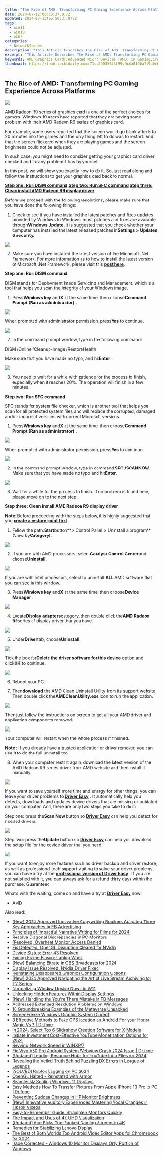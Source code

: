 ```yaml
---
title: "The Rise of AMD: Transforming PC Gaming Experience Across Platforms"
date: 2024-07-12T00:50:37.077Z
updated: 2024-07-13T00:50:37.077Z
tags:
  - win11
  - win10
  - win7
categories:
  - NetworkIssues
description: "This Article Describes The Rise of AMD: Transforming PC Gaming Experience Across Platforms"
excerpt: "This Article Describes The Rise of AMD: Transforming PC Gaming Experience Across Platforms"
keywords: AMD Graphics Cards,Advanced Micro Devices (AMD) in Gaming,Cross-Platform Gaming Technology,AMD's Impact on PC Gaming,Innovations by AMD for Gamers,Transformation of PC Gaming with AMD,Gaming Performance Enhancement Through AMD
thumbnail: https://thmb.techidaily.com/71cc290356f3f99c9cda8196a719a0c624802590499d0fd5973548883928ea07.jpg
---
```


## The Rise of AMD: Transforming PC Gaming Experience Across Platforms

![](https://images.drivereasy.com/wp-content/uploads/2016/12/img_58647de6a91e7.jpg)

AMD Radeon R9 series of graphics card is one of the perfect choices for gamers. Windows 10 users have reported that they are having some problem with their AMD Radeon R9 series of graphics card.  
  
For example, some users reported that the screen would go blank after 5 to 20 minutes into the games and the only thing left to do was to restart. And that the screen flickered when they are playing games and the screen brightness could not be adjusted.
  
In such case, you might need to consider getting your graphics card driver checked and fix any problem it has by yourself.
  
In this post, we will show you exactly how to do it. So, just read along and follow the instructions to get your graphics card back to normal.
  
[**Step one: Run DISM command**](#1)
[**Step two: Run SFC command**](#2)
[**Step three: Clean install AMD Radeon R9 display driver**](#3)
  
Before we proceed with the following resolutions, please make sure that you have done the following things:
  
1) Check to see if you have installed the latest patches and fixes updates provided by Windows.In Windows, most patches and fixes are available through**Windows Update**. It is suggested that you check whether your computer has installed the latest released patches in**Settings > Updates & security.**

![](https://images.drivereasy.com/wp-content/uploads/2016/10/settings-updates-security.jpg)

2) Make sure you have installed the latest version of the Microsoft .Net Framework. For more information as to how to install the latest version of Microsoft .Net Framework, please visit this [**post here**](https://tools.techidaily.com/drivereasy/download/).
  
 **Step one: Run DISM command**
  
 DISM stands for Deployment Image Servicing and Management, which is a tool that helps you scan the integrity of your Windows image.
  
 1) Press**Windows key** and**X** at the same time, then choose**Command Prompt (Run as administrator)** .
  
![](https://images.drivereasy.com/wp-content/uploads/2016/12/img_586482f8af0b5.png)
  
 When prompted with administrator permission, press**Yes** to continue.

![](https://images.drivereasy.com/wp-content/uploads/2016/12/img_586483a425d5a.jpg)
  
 2) In the command prompt window, type in the following command:

DISM /Online /Cleanup-Image /RestoreHealth

 Make sure that you have made no typo, and hit**Enter** .
  
![](https://images.drivereasy.com/wp-content/uploads/2016/12/img_58648713723c7.jpg)

 3) You need to wait for a while with patience for the process to finish, especially when it reaches 20%. The operation will finish in a few minutes.  
  
 **Step two: Run SFC command**
  
 SFC stands for system file checker, which is another tool that helps you scan for all protected system files and will replace the corrupted, damaged and/or incorrect versions with correct Microsoft versions.
  
 1) Press**Windows key** and**X** at the same time, then choose**Command Prompt (Run as administrator)** .
  
![](https://images.drivereasy.com/wp-content/uploads/2016/12/img_586482f8af0b5.png)
  
 When prompted with administrator permission, press**Yes** to continue.

![](https://images.drivereasy.com/wp-content/uploads/2016/12/img_586483a425d5a.jpg)
  
2) In the command prompt window, type in command:**SFC /SCANNOW**. Make sure that you have made no typo and hit**Enter**.
  
![](https://images.drivereasy.com/wp-content/uploads/2016/12/img_58648e300e3c1.jpg)

3) Wait for a while for the process to finish. If no problem is found here, please move on to the next step.
  
 **Step three: Clean install AMD Radeon R9 display driver**
  
**Note**: Before proceeding with the steps below, it is highly suggested that you **[create a restore point first](https://tools.techidaily.com/drivereasy/download/) .**
  
1) Follow the path:**Start**button**\> Control Panel > Uninstall a program**(View by**Category**).  
  
![](https://images.drivereasy.com/wp-content/uploads/2016/12/img_58648e5733e51.jpg)

2) If you are with AMD processors, select**Catalyst Control Center**and choose**Uninstall**.
  
![](https://images.drivereasy.com/wp-content/uploads/2016/12/img_58648f8f4dd21.jpg)
  
 If you are with Intel processors, select to uninstall **ALL** AMD software that you can see in this window.  
  
 3) Press**Windows key** and**X** at the same time, then choose**Device Manager** .

![](https://images.drivereasy.com/wp-content/uploads/2016/12/img_586490d260746.png)

4) Locate**Display adapters**category, then double click the**AMD Radeon R9**series of display driver that you have.
  
![](https://images.drivereasy.com/wp-content/uploads/2016/12/img_5864a9af8c728.jpg)

5) Under**Driver**tab, choose**Uninstall**.
  
![](https://images.drivereasy.com/wp-content/uploads/2016/12/img_5864a9dcb005b.jpg)
  
 Tick the box for**Delete the driver software for this device** option and click**OK** to continue.
  
![](https://images.drivereasy.com/wp-content/uploads/2016/12/img_5864ab747efcd.png)

 6) Reboot your PC.
  
 7) Then**download** the AMD Clean Uninstall Utility from its support website. Then double click the**AMDCleanUtility.exe** icon to run the application.  
  
![](https://images.drivereasy.com/wp-content/uploads/2016/12/img_5864ac776f616.png)
  
 Then just follow the instructions on screen to get all your AMD driver and application components removed.  
  
![](https://images.drivereasy.com/wp-content/uploads/2016/12/img_5864acd59401a.jpg)
  
 Your computer will restart when the whole process if finished.
  
**Note** : If you already have a trusted application or driver remover, you can use it to do the full uninstall too.
  
 8) When your computer restart again, download the latest version of the AMD Radeon R9 series driver from AMD website and then install it manually.  
  
![](https://images.drivereasy.com/wp-content/uploads/2016/12/img_5864b2625647d.png)

 If you want to save yourself more time and energy for other things, you can leave your driver problems to [**Driver Easy**](https://tools.techidaily.com/drivereasy/download/) . It automatically help you detects, downloads and updates device drivers that are missing or outdated on your computer. And, there are only two steps you take to do it:
  
 Step one: press the**Scan Now** button so [**Driver Easy**](https://tools.techidaily.com/drivereasy/download/) can help you detect for needed drivers.
  
![](https://images.drivereasy.com/wp-content/uploads/2017/04/img_58e894bc3e848.png)
  
 Step two: press the**Update** button so [**Driver Easy**](https://tools.techidaily.com/drivereasy/download/) can help you download the setup file for the device driver that you need.  
  
![](https://images.drivereasy.com/wp-content/uploads/2017/04/img_58e897add407d.jpg)
  
 If you want to enjoy more features such as driver backup and driver restore, as well as professional tech support waiting to solve your driver problems, you can have a try at the [**professional version of Driver Easy**](https://tools.techidaily.com/drivereasy/download/) . If you are not satisfied with it, you can always ask for a refund thirty days within the purchase. Guaranteed.
  
 What’s with the waiting, come on and have a try at [**Driver Easy**](https://tools.techidaily.com/drivereasy/download/) now!

* [AMD](https://tools.techidaily.com/drivereasy/download/)

<ins class="adsbygoogle"
     style="display:block"
     data-ad-format="autorelaxed"
     data-ad-client="ca-pub-7571918770474297"
     data-ad-slot="1223367746"></ins>



<ins class="adsbygoogle"
     style="display:block"
     data-ad-client="ca-pub-7571918770474297"
     data-ad-slot="8358498916"
     data-ad-format="auto"
     data-full-width-responsive="true"></ins>



<span class="atpl-alsoreadstyle">Also read:</span>
<div><ul>
<li><a href="https://facebook-video-recording.techidaily.com/new-2024-approved-innovative-copywriting-routines-adopting-three-key-approaches-to-fb-advertising/"><u>[New] 2024 Approved  Innovative Copywriting Routines  Adopting Three Key Approaches to FB Advertising</u></a></li>
<li><a href="https://extra-skills.techidaily.com/principles-of-impactful-narrative-writing-for-films-for-2024/"><u>Principles of Impactful Narrative Writing for Films for 2024</u></a></li>
<li><a href="https://network-issues.techidaily.com/resolve-diagonal-discrepancies-in-pc-monitors/"><u>Resolve Diagonal Discrepancies in PC Monitors</u></a></li>
<li><a href="https://network-issues.techidaily.com/resolved-overheat-monitor-access-denied/"><u>[Resolved] Overheat Monitor Access Denied</u></a></li>
<li><a href="https://network-issues.techidaily.com/fix-detected-opengl-disruption-cleared-for-nvidia/"><u>Fix Detected: OpenGL Disruption Cleared for NVidia</u></a></li>
<li><a href="https://network-issues.techidaily.com/device-status-error-43-resolved/"><u>Device Status: Error 43 Resolved</u></a></li>
<li><a href="https://network-issues.techidaily.com/fading-frame-fiasco-laptop-woes/"><u>Fading Frame Fiasco: Laptop Woes</u></a></li>
<li><a href="https://screen-video-capture.techidaily.com/new-balancing-bitrate-in-obs-broadcasts-for-2024/"><u>[New] Balancing Bitrate in OBS Broadcasts for 2024</u></a></li>
<li><a href="https://network-issues.techidaily.com/display-issue-resolved-nvidia-driver-fixed/"><u>Display Issue Resolved: Nvidia Driver Fixed</u></a></li>
<li><a href="https://network-issues.techidaily.com/reinstating-disappeared-graphics-configuration-options/"><u>Reinstating Disappeared Graphics Configuration Options</u></a></li>
<li><a href="https://screen-capture.techidaily.com/new-2024-approved-navigating-the-art-of-live-stream-archiving-for-tv-series/"><u>[New] 2024 Approved  Navigating the Art of Live Stream Archiving for TV Series</u></a></li>
<li><a href="https://network-issues.techidaily.com/normalizing-window-upside-down-in-w11/"><u>Normalizing Window Upside Down in W11</u></a></li>
<li><a href="https://network-issues.techidaily.com/unlocking-hidden-features-within-display-settings/"><u>Unlocking Hidden Features Within Display Settings</u></a></li>
<li><a href="https://facebook-video-files.techidaily.com/new-handling-the-youre-there-mistake-in-fb-messages/"><u>[New] Handling the You're There Mistake in FB Messages</u></a></li>
<li><a href="https://network-issues.techidaily.com/addressed-extended-resolution-problems-on-windows/"><u>Addressed Extended Resolution Problems on Windows</u></a></li>
<li><a href="https://extra-resources.techidaily.com/10-groundbreaking-examples-of-the-metaverse-unpacked/"><u>10 Groundbreaking Examples of the Metaverse Unpacked</u></a></li>
<li><a href="https://network-issues.techidaily.com/screenfreeze-windows-graphic-system-cured/"><u>ScreenFreeze Windows Graphic System (Cured)</u></a></li>
<li><a href="https://android-location.techidaily.com/3-effective-methods-to-fake-gps-location-on-android-for-your-honor-magic-vs-2-drfone-by-drfone-virtual/"><u>3 Effective Methods to Fake GPS location on Android For your Honor Magic Vs 2 | Dr.fone</u></a></li>
<li><a href="https://extra-support.techidaily.com/in-2024-select-top-6-slideshow-creation-software-for-x-models/"><u>In 2024, Select Top 6 Slideshow Creation Software for X Models</u></a></li>
<li><a href="https://youtube-help.techidaily.com/initiate-investment-cost-effective-youtube-monetization-options-for-2024/"><u>Initiate Investment  Cost-Effective YouTube Monetization Options for 2024</u></a></li>
<li><a href="https://network-issues.techidaily.com/revving-network-speed-in-winxp7/"><u>Revving Network Speed in WINXP/7</u></a></li>
<li><a href="https://howto.techidaily.com/fix-vivo-v30-pro-android-system-webview-crash-2024-issue-drfone-by-drfone-fix-android-problems-fix-android-problems/"><u>Fix Vivo V30 Pro Android System Webview Crash 2024 Issue | Dr.fone</u></a></li>
<li><a href="https://youtube-web.techidaily.com/ed-leading-resource-hubs-for-youtube-intro-files-for-2024/"><u>[Updated] Leading Resource Hubs for YouTube Intro Files for 2024</u></a></li>
<li><a href="https://network-issues.techidaily.com/revealing-the-veiled-truth-behind-puzzling-dx-errors-in-league-of-legends/"><u>Revealing the Veiled Truth Behind Puzzling DX Errors in League of Legends</u></a></li>
<li><a href="https://network-issues.techidaily.com/solved-roblox-lagging-on-pc-2024/"><u>[SOLVED] Roblox Lagging on PC 2024</u></a></li>
<li><a href="https://network-issues.techidaily.com/opengl-halted-reinstated-with-armor/"><u>OpenGL Halted - Reinstated with Armor</u></a></li>
<li><a href="https://network-issues.techidaily.com/seamlessly-scaling-windows-11-displays/"><u>Seamlessly Scaling Windows 11 Displays</u></a></li>
<li><a href="https://iphone-transfer.techidaily.com/easy-methods-how-to-transfer-pictures-from-apple-iphone-13-pro-to-pc-drfone-by-drfone-transfer-from-ios/"><u>Easy Methods How To Transfer Pictures From Apple iPhone 13 Pro to PC | Dr.fone</u></a></li>
<li><a href="https://network-issues.techidaily.com/preventing-sudden-changes-in-hp-monitor-brightness/"><u>Preventing Sudden Changes in HP Monitor Brightness</u></a></li>
<li><a href="https://tiktok-videos.techidaily.com/new-innovative-auditory-experiences-mastering-vocal-changes-in-tiktok-videos/"><u>[New] Innovative Auditory Experiences  Mastering Vocal Changes in TikTok Videos</u></a></li>
<li><a href="https://network-issues.techidaily.com/easy-to-remember-guide-straighten-monitors-quickly/"><u>Easy-to-Remember Guide: Straighten Monitors Quickly</u></a></li>
<li><a href="https://network-issues.techidaily.com/the-impact-and-uses-of-4k-uhd-visualization/"><u>The Impact and Uses of 4K UHD Visualization</u></a></li>
<li><a href="https://vp-tips.techidaily.com/updated-ace-picks-top-ranked-gaming-screens-in-4k/"><u>[Updated] Ace Picks  Top-Ranked Gaming Screens in 4K</u></a></li>
<li><a href="https://network-issues.techidaily.com/remedies-for-stabilizing-lenovo-display/"><u>Remedies for Stabilizing Lenovo Display</u></a></li>
<li><a href="https://video-creation-software.techidaily.com/the-best-of-both-worlds-top-android-video-editor-apps-for-chromebook-for-2024/"><u>The Best of Both Worlds Top Android Video Editor Apps for Chromebook for 2024</u></a></li>
<li><a href="https://network-issues.techidaily.com/issue-corrected-windows-10-monitor-displays-only-portion-of-windows/"><u>Issue Corrected - Windows 10 Monitor Displays Only Portion of Windows</u></a></li>
</ul></div>
